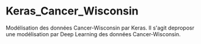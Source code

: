 # Keras_Cancer_Wisconsin
Modélisation des données Cancer-Wisconsin par Keras.
Il s'agit deproposr une modélisation par Deep Learning des données Cancer-Wisconsin.

